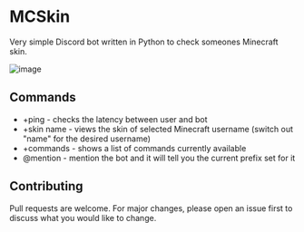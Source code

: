 # MCSkin
Very simple Discord bot written in Python to check someones Minecraft skin.

![image](https://cdn.discordapp.com/attachments/922873921517268993/1089037694086156318/image.png)

## Commands

- +ping - checks the latency between user and bot
- +skin name - views the skin of selected Minecraft username (switch out "name" for the desired username)
- +commands - shows a list of commands currently available
- @mention - mention the bot and it will tell you the current prefix set for it

## Contributing

Pull requests are welcome. For major changes, please open an issue first
to discuss what you would like to change.

